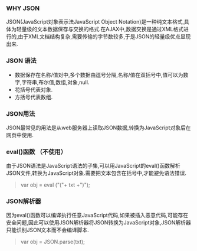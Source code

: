 ### WHY JSON

JSON(JavaScript对象表示法JavaScript Object Notation)是一种纯文本格式,具体为轻量级的文本数据保存与交换的格式.在AJAX中,数据交换是通过XML格式进行的,由于XML文档结构复杂,需要传输的字节数较多,于是JSON的轻量级优点显现出来.

### JSON 语法

- 数据保存在名称/值对中,多个数据由逗号分隔,名称/值在双括号中,值可以为数字,字符串,布尔值,数组,对象,null.
- 花括号代表对象.
- 方括号代表数组.

### JSON用法

JSON最常见的用法是从web服务器上读取JSON数据,转换为JavaScript对象后在网页中使用.

### eval()函数 （不使用）

由于JSON语法是JavaScript语法的子集,可以用JavaScript的eval()函数解析JSON文件,转换为JavaScript对象.需要把文本包含在括号中,才能避免语法错误.

> var obj = eval ("("+ txt +")");

### JSON解析器

因为eval()函数可以编译执行任意JavaScript代码,如果被插入恶意代码,可能存在安全问题,因此可以使用JSON解析器将JSON转换为JavaScript对象,JSON解析器只能识别JSON文本而不会编译脚本.

> var obj = JSON.parse(txt);
